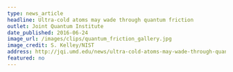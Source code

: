 ```yaml
---
type: news_article
headline: Ultra-cold atoms may wade through quantum friction
outlet: Joint Quantum Institute
date_published: 2016-06-24
image_url: /images/clips/quantum_friction_gallery.jpg
image_credit: S. Kelley/NIST
address: http://jqi.umd.edu/news/ultra-cold-atoms-may-wade-through-quantum-friction
featured: no
---
```

